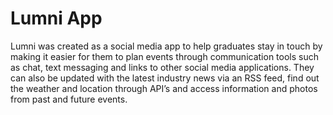 Lumni App
=============

Lumni was created as a social media app to help graduates stay in touch by making it easier for them to plan events through communication tools such as chat, text messaging and links to other social media applications. They can also be updated with the latest industry news via an RSS feed, find out the weather and location through API’s and access information and photos from past and future events.

